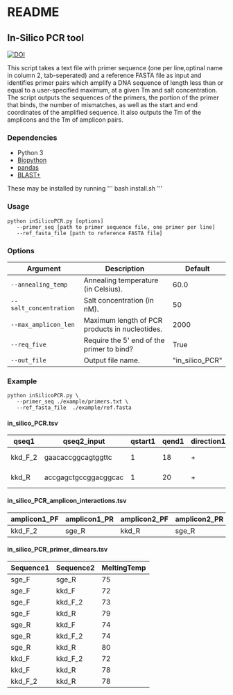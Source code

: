 # README

## In-Silico PCR tool

[![DOI](https://zenodo.org/badge/DOI/10.5281/zenodo.7882322.svg)](https://doi.org/10.5281/zenodo.7882322)

This script takes a text file with primer sequence (one per line,optinal name in column 2, tab-seperated) and a reference FASTA file as input and identifies primer pairs which amplify a DNA sequence of length less than or equal to a user-specified maximum, at a given Tm and salt concentration. The script outputs the sequences of the primers, the portion of the primer that binds, the number of mismatches, as well as the start and end coordinates of the amplified sequence. It also outputs the Tm of the amplicons and the Tm of amplicon pairs.

### Dependencies

-   Python 3
-   [Biopython](https://biopython.org/)
-   [pandas](https://pandas.pydata.org/)
-   [BLAST+](https://www.ncbi.nlm.nih.gov/books/NBK569861/)

These may be installed by running
'''
bash install.sh
'''

### Usage

```
python inSilicoPCR.py [options]
   --primer_seq [path to primer sequence file, one primer per line]
   --ref_fasta_file [path to reference FASTA file]
```

### Options

| Argument              | Description                                                  | Default      |
|-----------------------|--------------------------------------------------------------|--------------|
| `--annealing_temp`     | Annealing temperature (in Celsius).                           | 60.0         |
| `--salt_concentration` | Salt concentration (in nM).                                   | 50           |
| `--max_amplicon_len`   | Maximum length of PCR products in nucleotides.                | 2000         |
| `--req_five`           | Require the 5' end of the primer to bind?                      | True         |
| `--out_file`           | Output file name.                                             | "in_silico_PCR" |


### Example

```
python inSilicoPCR.py \
   --primer_seq ./example/primers.txt \
   --ref_fasta_file  ./example/ref.fasta
```

#### in_silico_PCR.tsv
| qseq1   | qseq2_input          | qstart1 | qend1 | direction1 | mismatch2 | qseq2 | qseq1_input   | qstart2 | qend2 | direction2 | mismatch1 | binding_pos_diff | reference | ref_region |
|---------|----------------------|---------|-------|------------|-----------|-------|---------------|---------|-------|------------|-----------|------------------|-----------|------------|
| kkd_F_2 | gaacaccggcagtggttc   | 1       | 18    | +          | 0         | sge_R | ctgccgcagcggt | 1       | 13    | -          | 0         | 300              | example   | 772, 1072  |
| kkd_R   | accgagctgccggacggcac | 1       | 20    | +          | 0         | sge_R | ctgccgcagcggt | 1       | 13    | -          | 0         | 318              | example   | 772, 1090  |


#### in_silico_PCR_amplicon_interactions.tsv
| amplicon1_PF | amplicon1_PR | amplicon2_PF | amplicon2_PR | tm          |
|--------------|--------------|--------------|--------------|-------------|
| kkd_F_2      | sge_R        | kkd_R        | sge_R        | 90.22726832 |


#### in_silico_PCR_primer_dimears.tsv
| Sequence1 | Sequence2 | MeltingTemp       |
|-----------|-----------|-------------------|
| sge_F     | sge_R     | 75  |
| sge_F     | kkd_F     | 72 |
| sge_F     | kkd_F_2   | 73  |
| sge_F     | kkd_R     | 79 |
| sge_R     | kkd_F     | 74  |
| sge_R     | kkd_F_2   | 74 |
| sge_R     | kkd_R     | 80 |
| kkd_F     | kkd_F_2   | 72  |
| kkd_F     | kkd_R     | 78 |
| kkd_F_2   | kkd_R     | 78 |
